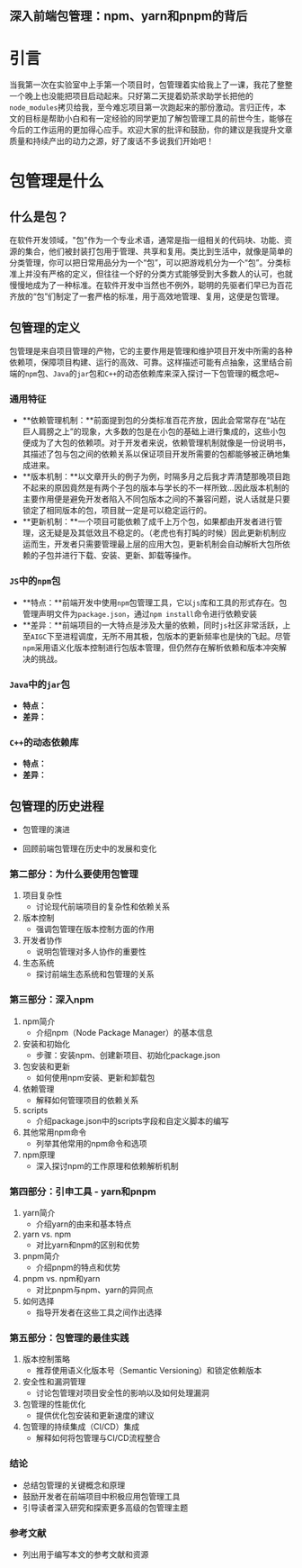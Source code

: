 ## 深入前端包管理：npm、yarn和pnpm的背后

# 引言

  当我第一次在实验室中上手第一个项目时，包管理着实给我上了一课，我花了整整一个晚上也没能把项目启动起来。只好第二天提着奶茶求助学长把他的`node_modules`拷贝给我，至今难忘项目第一次跑起来的那份激动。言归正传，本文的目标是帮助小白和有一定经验的同学更加了解包管理工具的前世今生，能够在今后的工作运用的更加得心应手。欢迎大家的批评和鼓励，你的建议是我提升文章质量和持续产出的动力之源，好了废话不多说我们开始吧！

# 包管理是什么

## 什么是包？

在软件开发领域，"包"作为一个专业术语，通常是指一组相关的代码块、功能、资源的集合，他们被封装打包用于管理、共享和复用。类比到生活中，就像是简单的分类管理，你可以把日常用品分为一个“包”，可以把游戏机分为一个“包”。分类标准上并没有严格的定义，但往往一个好的分类方式能够受到大多数人的认可，也就慢慢地成为了一种标准。在软件开发中当然也不例外，聪明的先驱者们早已为百花齐放的“包”们制定了一套严格的标准，用于高效地管理、复用，这便是包管理。

## 包管理的定义

包管理是来自项目管理的产物，它的主要作用是管理和维护项目开发中所需的各种依赖项，保障项目构建、运行的高效、可靠。这样描述可能有点抽象，这里结合前端的`npm`包、`Java`的`jar`包和`C++`的动态依赖库来深入探讨一下包管理的概念吧~

### 通用特征

- **依赖管理机制：**前面提到包的分类标准百花齐放，因此会常常存在“站在巨人肩膀之上”的现象，大多数的包是在小包的基础上进行集成的，这些小包便成为了大包的依赖项。对于开发者来说，依赖管理机制就像是一份说明书，其描述了包与包之间的依赖关系以保证项目开发所需要的包都能够被正确地集成进来。
- **版本机制：**以文章开头的例子为例，时隔多月之后我才弄清楚那晚项目跑不起来的原因竟然是有两个子包的版本与学长的不一样所致...因此版本机制的主要作用便是避免开发者陷入不同包版本之间的不兼容问题，说人话就是只要锁定了相同版本的包，项目就一定是可以稳定运行的。
- **更新机制：**一个项目可能依赖了成千上万个包，如果都由开发者进行管理，这无疑是及其低效且不稳定的。（老虎也有打盹的时候）因此更新机制应运而生，开发者只需要管理最上层的应用大包，更新机制会自动解析大包所依赖的子包并进行下载、安装、更新、卸载等操作。

### `JS`中的`npm`包

- **特点：**前端开发中使用`npm`包管理工具，它以`js`库和工具的形式存在。包管理声明文件为`package.json`，通过`npm install`命令进行依赖安装
- **差异：**前端项目的一大特点是涉及大量的依赖，同时`js`社区非常活跃，上至`AIGC`下至进程调度，无所不用其极，包版本的更新频率也是快的飞起。尽管`npm`采用语义化版本控制进行包版本管理，但仍然存在解析依赖和版本冲突解决的挑战。

### `Java`中的`jar`包

- **特点：**
- **差异：**

### `C++`的动态依赖库

- **特点：**
- **差异：**

## 包管理的历史进程

- 包管理的演进

- 回顾前端包管理在历史中的发展和变化

### 第二部分：为什么要使用包管理

1. 项目复杂性
   - 讨论现代前端项目的复杂性和依赖关系
2. 版本控制
   - 强调包管理在版本控制方面的作用
3. 开发者协作
   - 说明包管理对多人协作的重要性
4. 生态系统
   - 探讨前端生态系统和包管理的关系

### 第三部分：深入npm

1. npm简介
   - 介绍npm（Node Package Manager）的基本信息
2. 安装和初始化
   - 步骤：安装npm、创建新项目、初始化package.json
3. 包安装和更新
   - 如何使用npm安装、更新和卸载包
4. 依赖管理
   - 解释如何管理项目的依赖关系
5. scripts
   - 介绍package.json中的scripts字段和自定义脚本的编写
6. 其他常用npm命令
   - 列举其他常用的npm命令和选项
7. npm原理
   - 深入探讨npm的工作原理和依赖解析机制

### 第四部分：引申工具 - yarn和pnpm

1. yarn简介
   - 介绍yarn的由来和基本特点
2. yarn vs. npm
   - 对比yarn和npm的区别和优势
3. pnpm简介
   - 介绍pnpm的特点和优势
4. pnpm vs. npm和yarn
   - 对比pnpm与npm、yarn的异同点
5. 如何选择
   - 指导开发者在这些工具之间作出选择

### 第五部分：包管理的最佳实践

1. 版本控制策略
   - 推荐使用语义化版本号（Semantic Versioning）和锁定依赖版本
2. 安全性和漏洞管理
   - 讨论包管理对项目安全性的影响以及如何处理漏洞
3. 包管理的性能优化
   - 提供优化包安装和更新速度的建议
4. 包管理的持续集成（CI/CD）集成
   - 解释如何将包管理与CI/CD流程整合

### 结论

- 总结包管理的关键概念和原理
- 鼓励开发者在前端项目中积极应用包管理工具
- 引导读者深入研究和探索更多高级的包管理主题

### 参考文献

- 列出用于编写本文的参考文献和资源